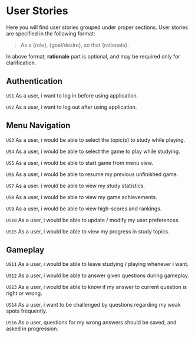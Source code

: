 User Stories
============

Here you will find user stories grouped under proper sections. User stories are specified in the following format:

>    As a {role}, {goal/desire}, so that {rationale}.

In above format, **rationale** part is optional, and may be required only for clarification.

Authentication
--------------

```US1``` As a user, i want to log in before using application.

```US2``` As a user, i want to log out after using application.

Menu Navigation
---------------

```US3``` As a user, i would be able to select the topic(s) to study while playing.

```US4``` As a user, i would be able to select the game to play while studying.

```US5``` As a user, i would be able to start game from menu view.

```US6``` As a user, i would be able to resume my previous unfinished game.

```US7``` As a user. i would be able to view my study statistics.

```US8``` As a user, i would be able to view my game achievements.

```US9``` As a user, i would be able to view high-scores and rankings.

```US10``` As a user, i would be able to update / modify my user preferences.

```US15``` As a user, i would be able to view my progress in study topics.

Gameplay
--------

```US11``` As a user, i would be able to leave studying / playing whenever i want.

```US12``` As a user, i would be able to answer given questions during gameplay.

```US13``` As a user, i would be able to know if my answer to current question is right or wrong.

```US14``` As a user, i want to be challenged by questions regarding my weak spots frequently.

```US16``` As a user, questions for my wrong answers should be saved, and asked in progression.

